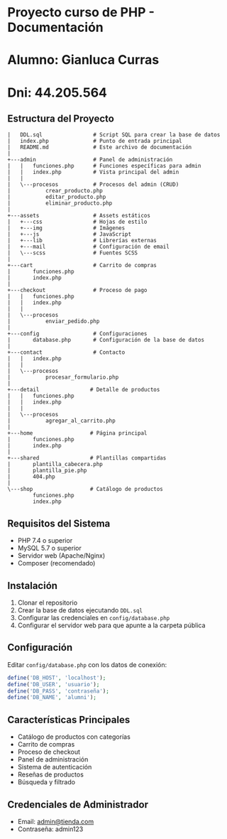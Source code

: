 # Proyecto curso de PHP - Documentación
# Alumno: Gianluca Curras
# Dni: 44.205.564

## Estructura del Proyecto

```
|   DDL.sql                # Script SQL para crear la base de datos
|   index.php              # Punto de entrada principal
|   README.md              # Este archivo de documentación
|
+---admin                  # Panel de administración
|   |   funciones.php      # Funciones específicas para admin
|   |   index.php          # Vista principal del admin
|   |
|   \---procesos           # Procesos del admin (CRUD)
|           crear_producto.php
|           editar_producto.php
|           eliminar_producto.php
|
+---assets                 # Assets estáticos
|   +---css                # Hojas de estilo
|   +---img                # Imágenes
|   +---js                 # JavaScript
|   +---lib                # Librerías externas
|   +---mail               # Configuración de email
|   \---scss               # Fuentes SCSS
|
+---cart                   # Carrito de compras
|       funciones.php
|       index.php
|
+---checkout               # Proceso de pago
|   |   funciones.php
|   |   index.php
|   |
|   \---procesos
|           enviar_pedido.php
|
+---config                 # Configuraciones
|       database.php       # Configuración de la base de datos
|
+---contact                # Contacto
|   |   index.php
|   |
|   \---procesos
|           procesar_formulario.php
|
+---detail                # Detalle de productos
|   |   funciones.php
|   |   index.php
|   |
|   \---procesos
|           agregar_al_carrito.php
|
+---home                  # Página principal
|       funciones.php
|       index.php
|
+---shared                # Plantillas compartidas
|       plantilla_cabecera.php
|       plantilla_pie.php
|       404.php
|
\---shop                  # Catálogo de productos
        funciones.php
        index.php
```

## Requisitos del Sistema

- PHP 7.4 o superior
- MySQL 5.7 o superior
- Servidor web (Apache/Nginx)
- Composer (recomendado)

## Instalación

1. Clonar el repositorio
2. Crear la base de datos ejecutando `DDL.sql`
3. Configurar las credenciales en `config/database.php`
4. Configurar el servidor web para que apunte a la carpeta pública

## Configuración

Editar `config/database.php` con los datos de conexión:

```php
define('DB_HOST', 'localhost');
define('DB_USER', 'usuario');
define('DB_PASS', 'contraseña');
define('DB_NAME', 'alumni');
```

## Características Principales

- Catálogo de productos con categorías
- Carrito de compras
- Proceso de checkout
- Panel de administración
- Sistema de autenticación
- Reseñas de productos
- Búsqueda y filtrado

## Credenciales de Administrador

- Email: admin@tienda.com
- Contraseña: admin123